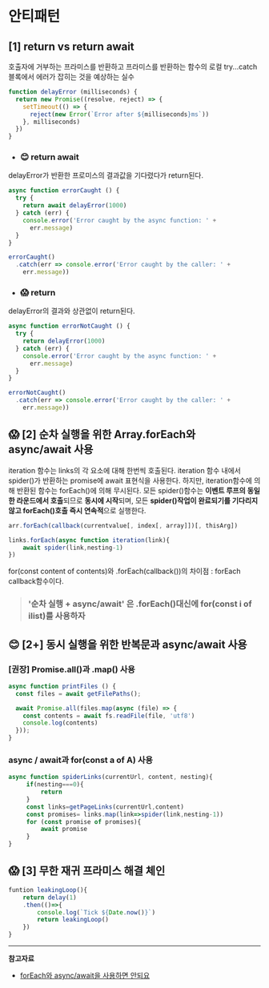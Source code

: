 # 안티패턴
## **[1] return vs return await**
호출자에 거부하는 프라미스를 반환하고 프라미스를 반환하는 함수의 로컬 try...catch 블록에서 에러가 잡히는 것을 예상하는 실수
```javascript
function delayError (milliseconds) {
  return new Promise((resolve, reject) => {
    setTimeout(() => {
      reject(new Error(`Error after ${milliseconds}ms`))
    }, milliseconds)
  })
}
```
* ### 😊 **return await**
delayError가 반환한 프로미스의 결과값을 기다렸다가 return된다.
```javascript
async function errorCaught () {
  try {
    return await delayError(1000)
  } catch (err) {
    console.error('Error caught by the async function: ' +
      err.message)
  }
}

errorCaught()
  .catch(err => console.error('Error caught by the caller: ' +
    err.message))
```
* ### 😱 **return** 
delayError의 결과와 상관없이 return된다.
```javascript
async function errorNotCaught () {
  try {
    return delayError(1000)
  } catch (err) {
    console.error('Error caught by the async function: ' +
      err.message)
  }
}

errorNotCaught()
  .catch(err => console.error('Error caught by the caller: ' +
    err.message))
```



## 😱 **[2] 순차 실행을 위한 Array.forEach와 async/await 사용**
iteration 함수는 links의 각 요소에 대해 한번씩 호출된다. iteration 함수 내에서 spider()가 반환하는 promise에 await 표현식을 사용한다. 하지만, iteration함수에 의해 반환된 함수는 forEach()에 의해 무시된다. 모든 spider()함수는 **이벤트 루프의 동일한 라운드에서 호출**되므로 **동시에 시작**되며, 모든 **spider()작업이 완료되기를 기다리지 않고 forEach()호출 즉시 연속적**으로 실행한다.  

```javascript
arr.forEach(callback(currentvalue[, index[, array]])[, thisArg])
```
```javascript
links.forEach(async function iteration(link){
    await spider(link,nesting-1)
})
```
for(const content of contents)와 .forEach(callback())의 차이점 : forEach callback함수이다.


>### **'순차 실행 + async/await' 은 .forEach()대신에 for(const i of ilist)를 사용하자** 


## 😊 **[2+] 동시 실행을 위한 반복문과 async/await 사용**
### [권장] **Promise.all()과 .map() 사용**
```javascript
async function printFiles () {
  const files = await getFilePaths();

  await Promise.all(files.map(async (file) => {
    const contents = await fs.readFile(file, 'utf8')
    console.log(contents)
  }));
}
```
### **async / await과 for(const a of A) 사용** 
```javascript
async function spiderLinks(currentUrl, content, nesting){
     if(nesting===0){
         return
     }
     const links=getPageLinks(currentUrl,content)
     const promises= links.map(link=>spider(link,nesting-1))
     for (const promise of promises){
         await promise
     }
}
```
## 😱 **[3] 무한 재귀 프라미스 해결 체인**
```javascript
funtion leakingLoop(){
    return delay(1)
    .then(()=>{
        console.log(`Tick ${Date.now()}`)
        return leakingLoop()
    })
}
```

------------------
**참고자료**
* [forEach와 async/await을 사용하면 안되요](https://stackoverflow.com/questions/37576685/using-async-await-with-a-foreach-loop)